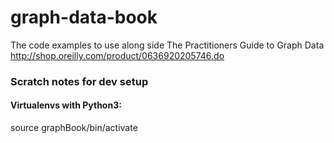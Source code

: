 # graph-data-book
The code examples to use along side The Practitioners Guide to Graph Data
http://shop.oreilly.com/product/0636920205746.do


### Scratch notes for dev setup

#### Virtualenvs with Python3:


source graphBook/bin/activate
